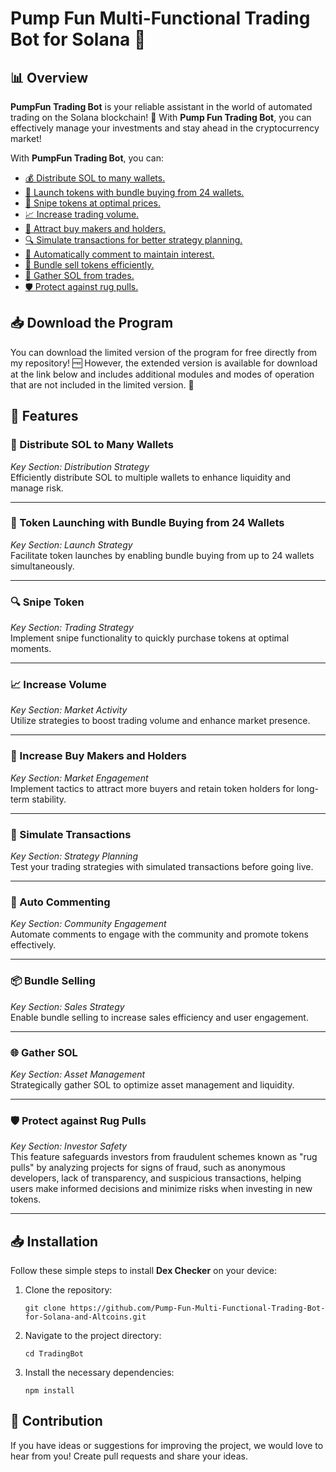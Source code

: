 # Pump Fun Multi-Functional Trading Bot for Solana 🤖

<h2>📊 Overview</h2>

**PumpFun Trading Bot** is your reliable assistant in the world of automated trading on the Solana blockchain! 🌟 With <strong>Pump Fun Trading Bot</strong>, you can effectively manage your investments and stay ahead in the cryptocurrency market!</p>

<p>With <strong>PumpFun Trading Bot</strong>, you can:</p>
<ul>
    <li><a href="#feature1">💰 Distribute SOL to many wallets.</a></li>
    <li><a href="#feature2">🚀 Launch tokens with bundle buying from 24 wallets.</a></li>
    <li><a href="#feature3">🎯 Snipe tokens at optimal prices.</a></li>
    <li><a href="#feature4">📈 Increase trading volume.</a></li>
    <li><a href="#feature5">🤝 Attract buy makers and holders.</a></li>
    <li><a href="#feature6">🔍 Simulate transactions for better strategy planning.</a></li>
    <li><a href="#feature7">💬 Automatically comment to maintain interest.</a></li>
    <li><a href="#feature8">🛒 Bundle sell tokens efficiently.</a></li>
    <li><a href="#feature9">🔄 Gather SOL from trades.</a></li>
    <li><a href="#feature10">🛡️ Protect against rug pulls.</a></li>
</ul>

<h2>📥 Download the Program</h2>

<p>You can download the limited version of the program for free directly from my repository! 🆓 However, the extended version is available for download at the link below and includes additional modules and modes of operation that are not included in the limited version. 💪</p>


<h2>🚀 Features</h2>

<h3 id="feature1">💸 Distribute SOL to Many Wallets</h3>
<em>Key Section: Distribution Strategy</em><br>
Efficiently distribute SOL to multiple wallets to enhance liquidity and manage risk.

<hr>

<h3 id="feature2">🚀 Token Launching with Bundle Buying from 24 Wallets</h3>
<em>Key Section: Launch Strategy</em><br>
Facilitate token launches by enabling bundle buying from up to 24 wallets simultaneously.

<hr>

<h3 id="feature3">🔍 Snipe Token</h3>
<em>Key Section: Trading Strategy</em><br>
Implement snipe functionality to quickly purchase tokens at optimal moments.

<hr>

<h3 id="feature4">📈 Increase Volume</h3>
<em>Key Section: Market Activity</em><br>
Utilize strategies to boost trading volume and enhance market presence.

<hr>

<h3 id="feature5">🤝 Increase Buy Makers and Holders</h3>
<em>Key Section: Market Engagement</em><br>
Implement tactics to attract more buyers and retain token holders for long-term stability.

<hr>

<h3 id="feature6">🔄 Simulate Transactions</h3>
<em>Key Section: Strategy Planning</em><br>
Test your trading strategies with simulated transactions before going live.

<hr>

<h3 id="feature7">💬 Auto Commenting</h3>
<em>Key Section: Community Engagement</em><br>
Automate comments to engage with the community and promote tokens effectively.

<hr>

<h3 id="feature8">📦 Bundle Selling</h3>
<em>Key Section: Sales Strategy</em><br>
Enable bundle selling to increase sales efficiency and user engagement.

<hr>

<h3 id="feature9">🌐 Gather SOL</h3>
<em>Key Section: Asset Management</em><br>
Strategically gather SOL to optimize asset management and liquidity.

<hr>

<h3 id="feature10">🛡️ Protect against Rug Pulls</h3>
<em>Key Section: Investor Safety</em><br>
This feature safeguards investors from fraudulent schemes known as "rug pulls" by analyzing projects for signs of fraud, such as anonymous developers, lack of transparency, and suspicious transactions, helping users make informed decisions and minimize risks when investing in new tokens.
<hr>

<h2>📥 Installation</h2>

<p>Follow these simple steps to install <strong>Dex Checker</strong> on your device:</p>

<ol>
    <li>Clone the repository:
        <pre><code>git clone https://github.com/Pump-Fun-Multi-Functional-Trading-Bot-for-Solana-and-Altcoins.git</code></pre>
    </li>
    <li>Navigate to the project directory:
        <pre><code>cd TradingBot</code></pre>
    </li>
    <li>Install the necessary dependencies:
        <pre><code>npm install</code></pre>
    </li>
</ol>

<h2>🤝 Contribution</h2>

<p>If you have ideas or suggestions for improving the project, we would love to hear from you! Create pull requests and share your ideas.</p>

<footer>
